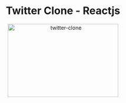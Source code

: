<h1 align="center">Twitter Clone - Reactjs </h1>

<p align="center">
  <img src="./src/assests/twitter.gif" alt="twitter-clone" width="300px" height="200px"/>
</p>
